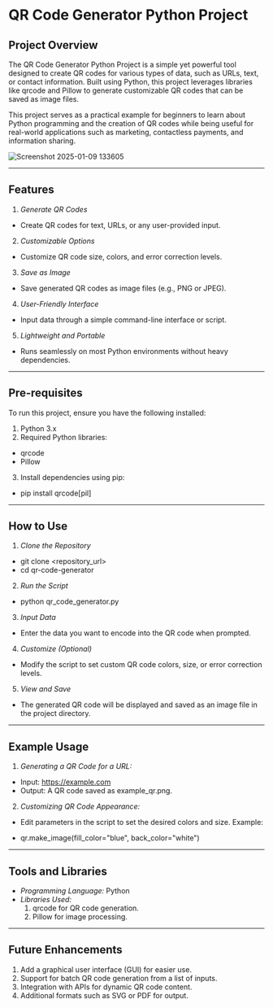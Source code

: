 # QR Code Generator Python Project

## Project Overview

The QR Code Generator Python Project is a simple yet powerful tool designed to create QR codes for various types of data, such as URLs, text, or contact information. Built using Python, this project leverages libraries like qrcode and Pillow to generate customizable QR codes that can be saved as image files.

This project serves as a practical example for beginners to learn about Python programming and the creation of QR codes while being useful for real-world applications such as marketing, contactless payments, and information sharing.

![Screenshot 2025-01-09 133605](https://github.com/user-attachments/assets/02a08734-51a8-4810-a916-4aee0e8e4087)

----


## Features

1. *Generate QR Codes*

- Create QR codes for text, URLs, or any user-provided input.

2. *Customizable Options*

- Customize QR code size, colors, and error correction levels.

3. *Save as Image*

- Save generated QR codes as image files (e.g., PNG or JPEG).

4. *User-Friendly Interface*

- Input data through a simple command-line interface or script.

5. *Lightweight and Portable*

- Runs seamlessly on most Python environments without heavy dependencies.
---

## Pre-requisites

To run this project, ensure you have the following installed:

1. Python 3.x
2. Required Python libraries:
- qrcode
- Pillow
3. Install dependencies using pip:

- pip install qrcode[pil]

---

## How to Use
1. *Clone the Repository*
 
- git clone <repository_url>
- cd qr-code-generator

2. *Run the Script*

- python qr_code_generator.py

3. *Input Data*
- Enter the data you want to encode into the QR code when prompted.

4. *Customize (Optional)*
- Modify the script to set custom QR code colors, size, or error correction levels.

5. *View and Save*
- The generated QR code will be displayed and saved as an image file in the project directory.
---

## Example Usage
1. *Generating a QR Code for a URL:*
- Input: https://example.com
- Output: A QR code saved as example_qr.png.

2. *Customizing QR Code Appearance:*
   
- Edit parameters in the script to set the desired colors and size. Example:
  
- qr.make_image(fill_color="blue", back_color="white")
---
## Tools and Libraries
- *Programming Language:* Python
- *Libraries Used:*
  1. qrcode for QR code generation.
  2. Pillow for image processing.
---

## Future Enhancements
1. Add a graphical user interface (GUI) for easier use.
2. Support for batch QR code generation from a list of inputs.
3. Integration with APIs for dynamic QR code content.
4. Additional formats such as SVG or PDF for output.
